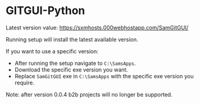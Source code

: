 # GITGUI-Python

Latest version value: https://sxmhosts.000webhostapp.com/SamGitGUI/


Running setup will install the latest available version.

If you want to use a specific version:
- After running the setup navigate to `C:\SamsApps`.
- Download the specific exe version you want.
- Replace `SamGitGUI` exe in `C:\SamsApps` with the specific exe version you require.

Note: after version 0.0.4 b2b projects will no longer be supported.
